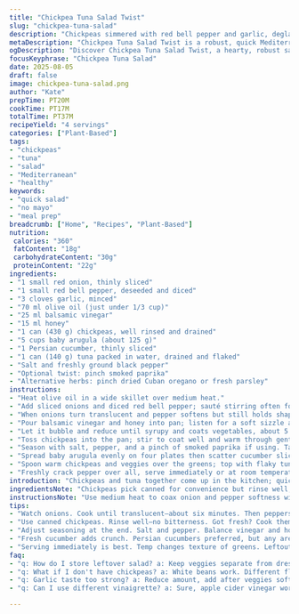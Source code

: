 ```yaml
---
title: "Chickpea Tuna Salad Twist"
slug: "chickpea-tuna-salad"
description: "Chickpeas simmered with red bell pepper and garlic, deglazed with balsamic vinegar and a touch of honey. Served over baby arugula and sliced Persian cucumber. Chunky tuna in water folds in at the end. No mayo, no fuss. Robust textures and a balance between tangy, sweet, and savory. Quick sauté that softens vegetables without losing bite. Use lime instead of vinegar for a fresh citrus zing. Swap Cuban oregano for garlic for a punch. A touch of smoked paprika adds depth if you want warmth. Salt and pepper finished right. A lunch that holds well, no sogginess."
metaDescription: "Chickpea Tuna Salad Twist is a robust, quick Mediterranean dish that balances flavors without any mayo for a heartier satisfaction."
ogDescription: "Discover Chickpea Tuna Salad Twist, a hearty, robust salad with vibrant textures and a tangy-sweet balsamic glaze—perfect for lunch."
focusKeyphrase: "Chickpea Tuna Salad"
date: 2025-08-05
draft: false
image: chickpea-tuna-salad.png
author: "Kate"
prepTime: PT20M
cookTime: PT17M
totalTime: PT37M
recipeYield: "4 servings"
categories: ["Plant-Based"]
tags:
- "chickpeas"
- "tuna"
- "salad"
- "Mediterranean"
- "healthy"
keywords:
- "quick salad"
- "no mayo"
- "meal prep"
breadcrumb: ["Home", "Recipes", "Plant-Based"]
nutrition: 
 calories: "360"
 fatContent: "18g"
 carbohydrateContent: "30g"
 proteinContent: "22g"
ingredients:
- "1 small red onion, thinly sliced"
- "1 small red bell pepper, deseeded and diced"
- "3 cloves garlic, minced"
- "70 ml olive oil (just under 1/3 cup)"
- "25 ml balsamic vinegar"
- "15 ml honey"
- "1 can (430 g) chickpeas, well rinsed and drained"
- "5 cups baby arugula (about 125 g)"
- "1 Persian cucumber, thinly sliced"
- "1 can (140 g) tuna packed in water, drained and flaked"
- "Salt and freshly ground black pepper"
- "Optional twist: pinch smoked paprika"
- "Alternative herbs: pinch dried Cuban oregano or fresh parsley"
instructions:
- "Heat olive oil in a wide skillet over medium heat."
- "Add sliced onions and diced red bell pepper; sauté stirring often for about 6 minutes."
- "When onions turn translucent and pepper softens but still holds shape, add minced garlic and stir 30 seconds until fragrant; don’t brown it."
- "Pour balsamic vinegar and honey into pan; listen for a soft sizzle as the liquid hits the hot oil."
- "Let it bubble and reduce until syrupy and coats vegetables, about 5 minutes, stirring often to prevent burning."
- "Toss chickpeas into the pan; stir to coat well and warm through gently for 4–5 minutes, watch for slight crisp spots on chickpeas indicating the right texture."
- "Season with salt, pepper, and a pinch of smoked paprika if using. Taste and adjust seasoning; acidity should balance with sweetness."
- "Spread baby arugula evenly on four plates then scatter cucumber slices."
- "Spoon warm chickpeas and veggies over the greens; top with flaky tuna pieces. Avoid mixing tuna during cooking to keep texture intact."
- "Freshly crack pepper over all, serve immediately or at room temperature."
introduction: "Chickpeas and tuna together come up in the kitchen; quick skillet method softens pepper and onion just right. Garlic release its aroma but never burns — key. Vinegar splash— balsamic here— adds sharp fruity undertones, balanced sweet by honey. Simmer down to a glaze. Crunch arugula and crisp cucumber add freshness. Tuna folds in last, warm but not cooked, retaining flakiness and moisture. No mayo drag. The salad holds texture; no wilting mess by the time you serve. Easy to swap ingredients on hand. Lime for vinegar brightens differently. Honey can be maple syrup or agave, just less viscous. Watch chickpeas—if dry, splash water or broth to avoid sticking to pan. The whole plate bursts with contrasting textures; easy to toss salad, delivers hearty satisfaction without weight."
ingredientsNote: "Chickpeas pick canned for convenience but rinse well; removes canning brine bitterness and excess sodium. Red onion slices thin so they soften quickly without turning mushy; thicker means longer cooking and potential raw bite. Red bell pepper diced uniform for even cooking. Garlic minced finely so it releases flavor quickly, but avoid overcooking or bitterness will sneak in. Olive oil quality matters—good fruity oil ties the salad components and acts as flavor carrier. Balsamic vinegar chosen here for its mellow sweetness and fruitiness, alternative apple cider or red wine vinegar work but alter flavor profile. Honey acts as gentle sweetener, balancing acidity; alternatives like maple bring earthier tones. Arugula variety that’s tender and peppery creates textural contrast and fresh green brightness, Persian cucumber keeps peel thin and seed mild, alternative English cucumber or sliced celery adds crunch. Tuna packed in water offers cleaner taste and drier texture than oil-packed; flake gently to avoid mush. Salt and pepper adjustments essential, always season after cooking carbohydrate legumes since they absorb flavors gradually. The pinch of smoked paprika optional but grants subtle warmth and smoky depth, tying all together."
instructionsNote: "Use medium heat to coax onion and pepper softness without caramelizing or burning; watch edges color lightly golden, that’s signal for flavor development. Garlic added late means it doesn’t burn and turn bitter which ruins a batch – a chef’s trap. Vinegar/honey mix bubbles away, reduce slow enough so it thickens and glazes veggies—don’t rush or scorch. Stir often to keep balance. Chickpeas behave like little sponges; warming them in glaze integrates flavor yet preserves firmness. If pan too dry, add splash of water. When adding chickpeas, watch texture; a slight crispness or char on some chickpeas is a textural win, no soggy beans here. Assembling salad—spread arugula first forms base preventing sogginess once warm topping hits. Cucumber slices scattered for vivid color and refreshing crunch, no watery overload. Tuna added last, delicate, just warmed slightly by hot chickpeas, keeps flakes intact and luscious. Pepper over final touch wakes up ingredients. Serve promptly or allow to cool to room temperature; cool salad will soften arugula and mellow dressing. Avoid refrigerating with dressing for best bite. Adjust all seasoning at end as heat and chilling changes flavor perception. Practice this balance for consistent results."
tips:
- "Watch onions. Cook until translucent—about six minutes. Then peppers, tender but firm. Don't burn garlic; add it last. Just smelling right."
- "Use canned chickpeas. Rinse well—no bitterness. Got fresh? Cook them until tender. Monitor cooking time, texture's key. No mush."
- "Adjust seasoning at the end. Salt and pepper. Balance vinegar and honey. Too much acidity? Add tiny more honey. Taste often."
- "Fresh cucumber adds crunch. Persian cucumbers preferred, but any are fine. Crunchy celery with light salt can work too. Just watch moisture."
- "Serving immediately is best. Temp changes texture of greens. Leftout too long? Slight wilting occurs but flavor still holds. Enjoy textures."
faq:
- "q: How do I store leftover salad? a: Keep veggies separate from dressing. Store in tight container. Lasts two days. Greens lose crisp."
- "q: What if I don't have chickpeas? a: White beans work. Different flavor but similar texture. Lentils offer another option, cook till soft."
- "q: Garlic taste too strong? a: Reduce amount, add after veggies soften. Use garlic powder; less pungent, easy control. Or skip entirely."
- "q: Can I use different vinaigrette? a: Sure, apple cider vinegar works. Change flavors, honey's substitute possible too. Just think balance."

---
```

